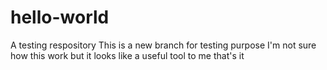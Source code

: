 # hello-world
A testing respository
This is a new branch for testing purpose
I'm not sure how this work but it looks like a useful tool to me
that's it

